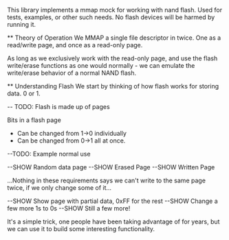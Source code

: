 This library implements a mmap mock for working with nand flash.  Used for tests, examples, or other such needs.  No flash devices will be harmed by running it.

** Theory of Operation
We MMAP a single file descriptor in twice.  One as a read/write page, and once as a read-only page.

As long as we exclusively work with the read-only page, and use the flash write/erase functions as one would normally - we can emulate the write/erase behavior of a normal NAND flash.

** Understanding Flash
We start by thinking of how flash works for storing data.  0 or 1. 

-- TODO: Flash is made up of pages

Bits in a flash page
* Can be changed from 1->0 individually
* Can be changed from 0->1 all at once.

--TODO: Example normal use

  --SHOW Random data page
  --SHOW Erased Page
  --SHOW Written Page

...Nothing in these requirements says we can't write to the same page twice, if we only change some of it...

  --SHOW Show page with partial data, 0xFF for the rest
  --SHOW Change a few more 1s to 0s
  --SHOW Still a few more!


It's a simple trick, one people have been taking advantage of for years, but we can use it to build some interesting functionality.





